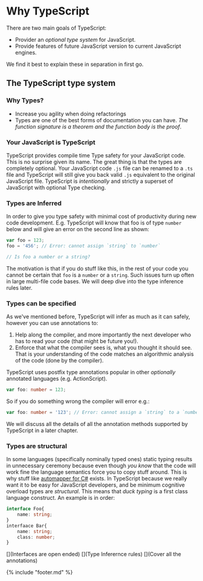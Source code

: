 # Why TypeScript
There are two main goals of TypeScript:
* Provider an *optional type system* for JavaScript.
* Provide features of future JavaScript version to current JavaScript engines.

We find it best to explain these in separation in first go.

## The TypeScript type system

### Why Types?
* Increase you agility when doing refactorings
* Types are one of the best forms of documentation you can have. *The function signature is a theorem and the function body is the proof*.

### Your JavaScript is TypeScript
TypeScript provides compile time Type safety for your JavaScript code. This is no surprise given its name. The great thing is that the types are completely optional. Your JavaScript code `.js` file can be renamed to a `.ts` file and TypeScript will still give you back valid `.js` equivalent to the original JavaScript file. TypeScript is *intentionally* and strictly a superset of JavaScript with optional Type checking.

### Types are Inferred
In order to give you type safety with minimal cost of productivity during new code development. E.g. TypeScript will know that foo is of type `number` below and will give an error on the second line as shown:

```ts
var foo = 123;
foo = '456'; // Error: cannot assign `string` to `number`

// Is foo a number or a string?
```
The motivation is that if you do stuff like this, in the rest of your code you cannot be certain that `foo` is a `number` or a `string`. Such issues turn up often in large multi-file code bases. We will deep dive into the type inference rules later.

### Types can be specified
As we've mentioned before, TypeScript will infer as much as it can safely, however you can use annotations to:
1. Help along the compiler, and more importantly the next developer who has to read your code (that might be future you!).
1. Enforce that what the compiler sees is, what you thought it should see. That is your understanding of the code matches an algorithmic analysis of the code (done by the compiler).

TypeScript uses postfix type annotations popular in other *optionally* annotated languages (e.g. ActionScript).

```ts
var foo: number = 123;
```
So if you do something wrong the compiler will error e.g.:

```ts
var foo: number = '123'; // Error: cannot assign a `string` to a `number`
```

We will discuss all the details of all the annotation methods supported by TypeScript in a later chapter.

### Types are structural
In some languages (specifically nominally typed ones) static typing results in unnecessary ceremony because even though *you know* that the code will work fine the language semantics force you to copy stuff around. This is why stuff like [automapper for C#](http://automapper.org/) exists. In TypeScript because we really want it to be easy for JavaScript developers, and be minimum cognitive overload types are *structural*. This means that *duck typing* is a first class language construct. An example is in order:

```ts
interface Foo{
    name: string;
}
interfaace Bar{
    name: string;
    class: number;
}
```


[](Interfaces are open ended)
[](Type Inferernce rules)
[](Cover all the annotations)

{% include "footer.md" %}